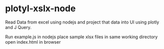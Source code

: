 # plotyl-xslx-node
Read Data from excel using nodejs and project that data into UI using plotly and J Query.

Run example.js in nodejs
place sample xlsx files in same working directory
open index.html in browser
